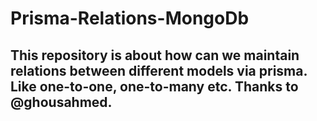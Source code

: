 # Prisma-Relations-MongoDb

## This repository is about how can we maintain relations between different models via prisma. Like one-to-one, one-to-many etc. Thanks to @ghousahmed.
